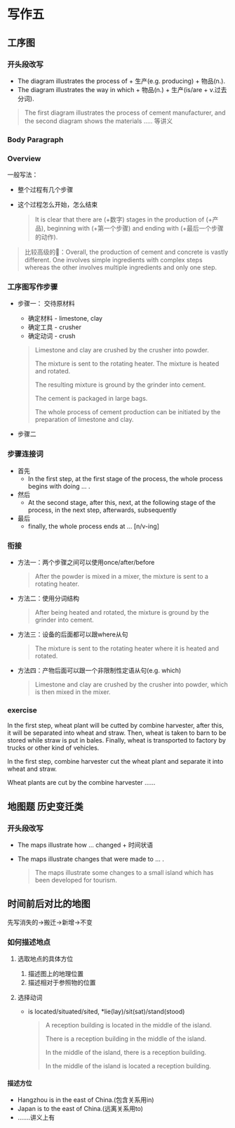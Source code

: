 # 写作五

## 工序图

### 开头段改写

- The diagram illustrates the process of + 生产(e.g. producing) + 物品(n.).
- The diagram illustrates the way in which + 物品(n.) + 生产(is/are + v.过去分词).

> The first diagram illustrates the process of cement manufacturer, and the second diagram shows the materials ..... 等讲义



### Body Paragraph

### Overview

一般写法：

- 整个过程有几个步骤

- 这个过程怎么开始，怎么结束

  > It is clear that there are (+数字) stages in the production of (+产品), beginning with (+第一个步骤) and ending with (+最后一个步骤的动作).



> 比较高级的🌰：Overall, the production of cement and concrete is vastly different. One involves simple ingredients with complex steps whereas the other involves multiple ingredients and only one step.



### 工序图写作步骤

- 步骤一： 交待原材料

  - 确定材料 - limestone, clay
  - 确定工具 - crusher
  - 确定动词 - crush

  > Limestone and clay are crushed by the crusher into powder.
  >
  > The mixture is sent to the rotating heater. The mixture is heated and rotated.
  >
  > The resulting mixture is ground by the grinder into cement.
  >
  > The cement is packaged in large bags.
  >
  > The whole process of cement production can be initiated by the preparation of limestone and clay.

- 步骤二





### 步骤连接词

- 首先
  - In the first step, at the first stage of the process, the whole process begins with doing ... .
- 然后
  - At the second stage, after this, next, at the following stage of the process, in the next step, afterwards, subsequently 
- 最后
  - finally, the whole process ends at ... [n/v-ing]

### 衔接

- 方法一：两个步骤之间可以使用once/after/before

  > After the powder is mixed in a mixer, the mixture is sent to a rotating heater.

- 方法二：使用分词结构

  > After being heated and rotated, the mixture is ground by the grinder into cement.

- 方法三：设备的后面都可以跟where从句

  > The mixture is sent to the rotating heater where it is heated and rotated.

- 方法四：产物后面可以跟一个非限制性定语从句(e.g. which)

  > Limestone and clay are crushed by the crusher into powder, which is then mixed in the mixer.





### exercise 

In the first step, wheat plant will be cutted by combine harvester, after this, it will be separated into wheat and straw. Then, wheat is taken to barn to be stored while straw is put in bales. Finally, wheat is transported to factory by trucks or other kind of vehicles.

In the first step, combine harvester cut the wheat plant and separate it into wheat and straw.

Wheat plants are cut by the combine harvester ......





## 地图题 历史变迁类

### 开头段改写

- The maps illustrate how ... changed + 时间状语

- The maps illustrate changes that were made to ... .

  > The maps illustrate some changes to a small island which has been developed for tourism.





## 时间前后对比的地图

先写消失的->搬迁->新增->不变





### 如何描述地点

1. 选取地点的具体方位

   1. 描述图上的地理位置
   2. 描述相对于参照物的位置

2. 选择动词

   - is located/situated/sited, *lie(lay)/sit(sat)/stand(stood)

     > A reception building is located in the middle of the island.
     >
     > There is a reception building in the middle of the island.
     >
     > In the middle of the island, there is a reception building.
     >
     > In the middle of the island is located a reception building.



#### 描述方位

- Hangzhou is in the east of China.(包含关系用in)
- Japan is to the east of China.(远离关系用to)
- .......讲义上有

